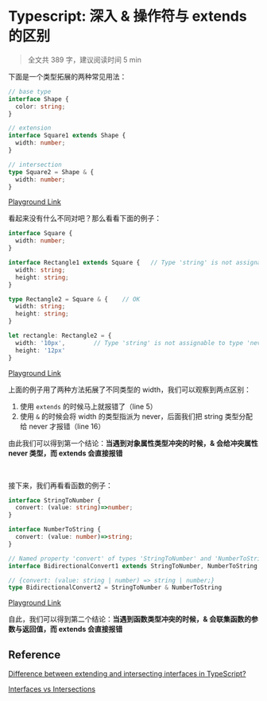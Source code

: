 # Typescript: 深入 & 操作符与 extends 的区别

> 全文共 389 字，建议阅读时间 5 min

下面是一个类型拓展的两种常见用法：

```typescript
// base type
interface Shape {
  color: string;
}

// extension
interface Square1 extends Shape {
  width: number;
}

// intersection
type Square2 = Shape & {
  width: number;
}
```

[Playground Link](https://www.typescriptlang.org/play?#code/PTAECMEMGcFNQC4E8AOsBQBLAdg2AnAM0gGN4BlAC0jVAG91RQSB7AGxfwC5RoF8cAcwDc6AL7p0IULAAeebNEwtsWXAWJlQ5AI4BXSPlgBGGfNjYAJtG3VaDJgHdMlhJR7Y9AW3AFREqTAcPHw4EgRlVWRaXQMjACZQAF5bGngAMnpGUGdXd1BPHz9xIA)

看起来没有什么不同对吧？那么看看下面的例子：

```typescript
interface Square {
  width: number;
}

interface Rectangle1 extends Square {	// Type 'string' is not assignable to type 'number'
  width: string;
  height: string;
}

type Rectangle2 = Square & {	// OK
  width: string;
  height: string;
}

let rectangle: Rectangle2 = {
  width: '10px',		// Type 'string' is not assignable to type 'never'.
  height: '12px'
}
```

[Playground Link](https://www.typescriptlang.org/play?#code/JYOwLgpgTgZghgYwgAgMoEcCucooN4BQyyA7sACZgAWAXMiJgLYBG0A3AQL4EGiSyIUAJQgIwcEAHMANhACMyCAA9IIcgGc0WHPgCQAen3IAKgE8ADigDk6sFFCSryYJpAB7MMjjr1wSSDhmWWQwNxCLawYWaCsiUgpqOlt7KQ5iKgg-KjAkuwcObgIwCOQRMQkZCAAmZABeLWxcZAAyZDwDIwB5AGk4skpaZGT8uIysnKG81K4eWU9ccqlZOjLxJeq6tr6Ewas5AAZzJSsAGl0OkxKbKcdnVw8vHz8AoJRQ8MtkKxAIADcYgB0o0ykmydD2VSOsU4QA)

上面的例子用了两种方法拓展了不同类型的 width，我们可以观察到两点区别：

1. 使用 `extends` 的时候马上就报错了（line 5）
2. 使用 `&` 的时候会将 width 的类型指派为 never，后面我们把 string 类型分配给 never 才报错（line 16）

由此我们可以得到第一个结论：**当遇到对象属性类型冲突的时候，& 会给冲突属性 never 类型，而 extends 会直接报错**

<br />

接下来，我们再看看函数的例子：

```typescript
interface StringToNumber {
  convert: (value: string)=>number;
}

interface NumberToString {
  convert: (value: number)=>string;
}

// Named property 'convert' of types 'StringToNumber' and 'NumberToString' are not identical.
interface BidirectionalConvert1 extends StringToNumber, NumberToString {}

// {convert: (value: string | number) => string | number;}
type BidirectionalConvert2 = StringToNumber & NumberToString
```

[Playground Link](https://www.typescriptlang.org/play?#code/JYOwLgpgTgZghgYwgAgMpiqA5gFQPYByArgLYBG0yA3gFDLIJ4gBu0YAXMgBTNwA2RCJwDOGbAEoAvAD4QpClADcNAL40aoSLEQpi5aPnSYQWanQZNWUDt14ChyOfqhTpo41mVqaAeh-ICOBIIABNkAAcoPHC2AE9kAHJGFjYE5DwYZDBYmOFEo2x8PQU0uBAwhOKDPAKTUqgUEDwwZGAQiHBgBH4AOg1waHgkZAAhNuAGhDBgJn4AYUs2AEZkCAAPSHK82txCeWgAGgD9qEMxE2pvP2pkqxsefkERc9MAH0cT8WQZZHdsZHeTgUijU2Rio3Gk2msz4CxS1gATN80C8iidkAAyY7OM4eIA)

自此，我们可以得到第二个结论：**当遇到函数类型冲突的时候，& 会联集函数的参数与返回值，而 extends 会直接报错**

## Reference

[Difference between extending and intersecting interfaces in TypeScript?](https://stackoverflow.com/questions/52681316/difference-between-extending-and-intersecting-interfaces-in-typescript)

[Interfaces vs Intersections](https://www.typescriptlang.org/docs/handbook/2/objects.html#interfaces-vs-intersections)